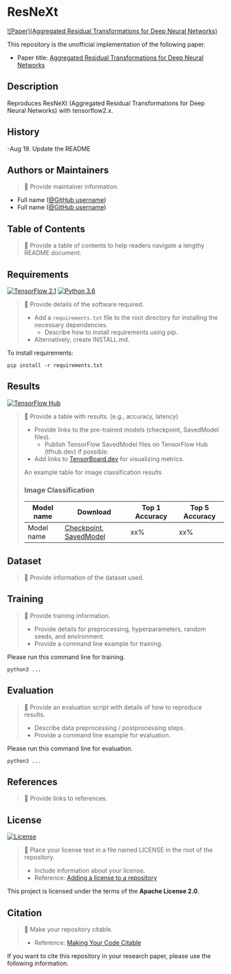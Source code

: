 
# ResNeXt


[![Paper](Aggregated Residual Transformations for Deep Neural Networks)](https://arxiv.org/pdf/1611.05431.pdf)

This repository is the unofficial implementation of the following paper.

* Paper title: [Aggregated Residual Transformations for Deep Neural Networks](https://arxiv.org/pdf/1611.05431.pdf)

## Description

Reproduces ResNeXt (Aggregated Residual Transformations for Deep Neural Networks) with tensorflow2.x.

## History

-Aug 19. Update the README

## Authors or Maintainers

> :memo: Provide maintainer information.  

* Full name ([@GitHub username](https://github.com/username))
* Full name ([@GitHub username](https://github.com/username))

## Table of Contents

> :memo: Provide a table of contents to help readers navigate a lengthy README document.

## Requirements

[![TensorFlow 2.1](https://img.shields.io/badge/TensorFlow-2.1-FF6F00?logo=tensorflow)](https://github.com/tensorflow/tensorflow/releases/tag/v2.1.0)
[![Python 3.6](https://img.shields.io/badge/Python-3.6-3776AB)](https://www.python.org/downloads/release/python-360/)

> :memo: Provide details of the software required.  
>  
> * Add a `requirements.txt` file to the root directory for installing the necessary dependencies.  
>   * Describe how to install requirements using pip.  
> * Alternatively, create INSTALL.md.  

To install requirements:

```setup
pip install -r requirements.txt
```

## Results

[![TensorFlow Hub](https://img.shields.io/badge/TF%20Hub-Models-FF6F00?logo=tensorflow)](https://tfhub.dev/...)

> :memo: Provide a table with results. (e.g., accuracy, latency)  
>  
> * Provide links to the pre-trained models (checkpoint, SavedModel files).  
>   * Publish TensorFlow SavedModel files on TensorFlow Hub (tfhub.dev) if possible.  
> * Add links to [TensorBoard.dev](https://tensorboard.dev/) for visualizing metrics.  
>  
> An example table for image classification results  
>  
> ### Image Classification  
>  
> | Model name | Download | Top 1 Accuracy | Top 5 Accuracy |  
> |------------|----------|----------------|----------------|  
> | Model name | [Checkpoint](https://drive.google.com/...), [SavedModel](https://tfhub.dev/...) | xx% | xx% |  

## Dataset

> :memo: Provide information of the dataset used.  

## Training

> :memo: Provide training information.  
>  
> * Provide details for preprocessing, hyperparameters, random seeds, and environment.  
> * Provide a command line example for training.  

Please run this command line for training.

```shell
python3 ...
```

## Evaluation

> :memo: Provide an evaluation script with details of how to reproduce results.  
>  
> * Describe data preprocessing / postprocessing steps.  
> * Provide a command line example for evaluation.  

Please run this command line for evaluation.

```shell
python3 ...
```

## References

> :memo: Provide links to references.  

## License

[![License](https://img.shields.io/badge/License-Apache%202.0-blue.svg)](https://opensource.org/licenses/Apache-2.0)

> :memo: Place your license text in a file named LICENSE in the root of the repository.  
>  
> * Include information about your license.  
> * Reference: [Adding a license to a repository](https://help.github.com/en/github/building-a-strong-community/adding-a-license-to-a-repository)  

This project is licensed under the terms of the **Apache License 2.0**.

## Citation

> :memo: Make your repository citable.  
>  
> * Reference: [Making Your Code Citable](https://guides.github.com/activities/citable-code/)  

If you want to cite this repository in your research paper, please use the following information.

